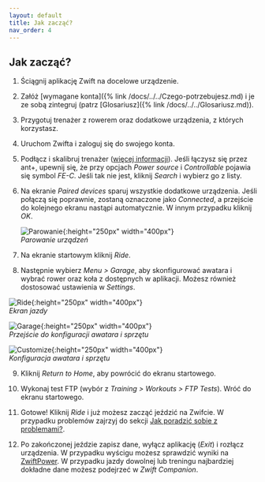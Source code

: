 ```yaml
---
layout: default
title: Jak zacząć?
nav_order: 4
---
```


## Jak zacząć?

1.  Ściągnij aplikację Zwift na docelowe urządzenie.

2.  Załóż [wymagane konta]({% link /docs/../../Czego-potrzebujesz.md) i je ze sobą zintegruj (patrz [Glosariusz]({% link /docs/../../Glosariusz.md)).
   
3.  Przygotuj trenażer z rowerem oraz dodatkowe urządzenia, z których korzystasz.
   
4.  Uruchom Zwifta i zaloguj się do swojego konta.
   
5.  Podłącz i skalibruj trenażer ([więcej informacji](http://ztpl.cc/parowanie-podlaczenie-trenazera)). Jeśli łączysz się przez ant+, upewnij się, że przy opcjach _Power source_ i _Controllable_ pojawia się symbol _FE-C_. Jeśli tak nie jest, kliknij _Search_ i wybierz go z listy. 
   
6.  Na ekranie _Paired devices_ sparuj wszystkie dodatkowe urządzenia. Jeśli połączą się poprawnie, zostaną oznaczone jako _Connected_, a przejście do kolejnego ekranu nastąpi automatycznie. W innym przypadku kliknij _OK_.

    ![Parowanie](/../Marta-Borkowska/assets/images/Pairing.png){:height="250px" width="400px"}    
   *Parowanie urządzeń*

7.  Na ekranie startowym kliknij _Ride_.

8.  Następnie wybierz _Menu > Garage_, aby skonfigurować awatara i wybrać rower oraz koła z dostępnych w aplikacji. Możesz również dostosować ustawienia w _Settings_.

![Ride](/../Marta-Borkowska/assets/images/Ride.png){:height="250px" width="400px"}    
   *Ekran jazdy*

![Garage](/../Marta-Borkowska/assets/images/Garage.png){:height="250px" width="400px"}    
   *Przejście do konfiguracji awatara i sprzętu*

![Customize](/../Marta-Borkowska/assets/images/Customize.png){:height="250px" width="400px"}    
   *Konfiguracja awatara i sprzętu* 

9.  Kliknij _Return to Home_, aby powrócić do ekranu startowego.
   
10. Wykonaj test FTP (wybór z _Training > Workouts > FTP Tests_). Wróć do ekranu startowego.
   
11. Gotowe! Kliknij _Ride_ i już możesz zacząć jeździć na Zwifcie. W przypadku problemów zajrzyj do sekcji [Jak poradzić sobie z problemami?](Jak-poradzic-sobie-z-problemami.md).

12. Po zakończonej jeździe zapisz dane, wyłącz aplikację (_Exit_) i rozłącz urządzenia. W przypadku wyścigu możesz sprawdzić wyniki na [ZwiftPower](https://zwiftpower.com). W przypadku jazdy dowolnej lub treningu najbardziej dokładne dane możesz podejrzeć w _Zwift Companion_. 